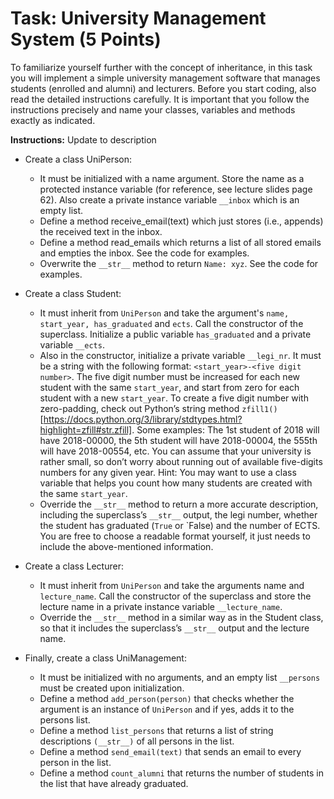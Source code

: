 # Task: University Management System (5 Points)

To familiarize yourself further with the concept of inheritance, in this task you will implement a simple university management software that manages students (enrolled and alumni) and lecturers.
Before you start coding, also read the detailed instructions carefully. It is important that you follow the instructions precisely and name your classes, variables and methods exactly as indicated.

**Instructions:**
Update to description
- Create a class UniPerson:
    * It must be initialized with a name argument. Store the name as a protected instance variable (for reference, see lecture slides page 62). Also create a private instance variable `__inbox` which is an empty list.
    * Define a method receive_email(text) which just stores (i.e., appends) the received text in the inbox.
    * Define a method read_emails which returns a list of all stored emails and empties the inbox. See the code for examples.
    * Overwrite the `__str__` method to return `Name: xyz`. See the code for examples.

- Create a class Student:
    * It must inherit from `UniPerson` and take the argument's `name, start_year, has_graduated` and `ects`. Call the constructor of the superclass. Initialize a public variable `has_graduated` and a private variable `__ects`.
    * Also in the constructor, initialize a private variable `__legi_nr`. It must be a string with the following format: `<start_year>-<five digit number>`. The five digit number must be increased for each new student with the same `start_year`, and start from zero for each student with a new `start_year`. To create a five digit number with zero-padding, check out Python’s string method `zfill1()` [https://docs.python.org/3/library/stdtypes.html?highlight=zfill#str.zfill]. Some examples: The 1st student of 2018 will have 2018-00000, the 5th student will have 2018-00004, the 555th will have 2018-00554, etc. You can assume that your university is rather small, so don’t worry about running out of available five-digits numbers for any given year.
    Hint: You may want to use a class variable that helps you count how many students are created with the same `start_year`.
    * Override the `__str__` method to return a more accurate description, including the superclass’s `__str__` output, the legi number, whether the student has graduated (`True` or `False) and the number of ECTS. You are free to choose a readable format yourself, it just needs to include the above-mentioned information.

- Create a class Lecturer:
    * It must inherit from `UniPerson` and take the arguments name and `lecture_name`. Call the constructor of the superclass and store the lecture name in a private instance variable `__lecture_name`.
    * Override the `__str__` method in a similar way as in the Student class, so that it includes the superclass’s `__str__` output and the lecture name.

- Finally, create a class UniManagement:
    * It must be initialized with no arguments, and an empty list `__persons` must be created upon initialization.
    * Define a method `add_person(person)` that checks whether the argument is an instance of `UniPerson` and if yes, adds it to the persons list.
    * Define a method `list_persons` that returns a list of string descriptions `(__str__)` of all persons in the list.
    * Define a method `send_email(text)` that sends an email to every person in the list.
    * Define a method `count_alumni` that returns the number of students in the list that have already graduated.
